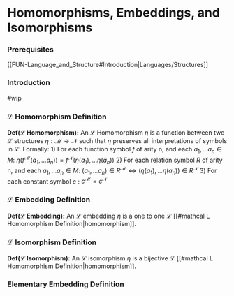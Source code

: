 # Homomorphisms, Embeddings, and Isomorphisms
### Prerequisites
[[FUN-Language_and_Structure#Introduction|Languages/Structures]] 

### Introduction
#wip 

### $\mathcal{L}$ Homomorphism Definition
**Def($\mathcal{L}$ Homomorphism):** An $\mathcal{L}$ Homomorphism $\eta$ is a function between two $\mathcal{L}$ structures $\eta : \mathcal{M}\to\mathcal{N}$ such that $\eta$  preserves all interpretations of symbols in $\mathcal{L}$. Formally:
	1) For each function symbol $f$ of arity n, and each $a_1,\ldots a_n \in M$:
			$\eta(f^\mathcal{M}(a_1,\ldots a_n))=f^\mathcal{N}(\eta(a_1),\ldots\eta(a_n))$ 
	2) For each relation symbol $R$ of arity n, and each $a_1,\ldots a_n \in M$:
			$(a_1,\ldots a_n)\in R^\mathcal{M}\iff (\eta(a_1),\ldots\eta(a_n)) \in R^\mathcal{N}$ 
	3) For each constant symbol $c$ :
			$c^\mathcal{M} =c^\mathcal{N}$


### $\mathcal{L}$ Embedding Definition
**Def($\mathcal{L}$ Embedding):** An $\mathcal{L}$ embedding $\eta$ is a one to one $\mathcal{L}$ [[#mathcal L Homomorphism Definition|homomorphism]].

### $\mathcal{L}$ Isomorphism Definition
**Def($\mathcal{L}$ Isomorphism):** An $\mathcal{L}$ isomorphism $\eta$ is a bijective $\mathcal{L}$ [[#mathcal L Homomorphism Definition|homomorphism]].


### Elementary Embedding Definition
